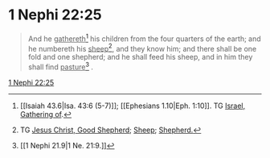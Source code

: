 # 1 Nephi 22:25

> And he <u>gathereth</u>[^a] his children from the four quarters of the earth; and he numbereth his <u>sheep</u>[^b], and they know him; and there shall be one fold and one shepherd; and he shall feed his sheep, and in him they shall find <u>pasture</u>[^c] .

[1 Nephi 22:25](https://www.churchofjesuschrist.org/study/scriptures/bofm/1-ne/22?lang=eng&id=p25#p25)


[^a]: [[Isaiah 43.6|Isa. 43:6 (5-7)]]; [[Ephesians 1.10|Eph. 1:10]]. TG [Israel, Gathering of](https://www.churchofjesuschrist.org/study/scriptures/tg/israel-gathering-of?lang=eng).
[^b]: TG [Jesus Christ, Good Shepherd](https://www.churchofjesuschrist.org/study/scriptures/tg/jesus-christ-good-shepherd?lang=eng); [Sheep](https://www.churchofjesuschrist.org/study/scriptures/tg/sheep?lang=eng); [Shepherd.](https://www.churchofjesuschrist.org/study/scriptures/tg/shepherd?lang=eng)
[^c]: [[1 Nephi 21.9|1 Ne. 21:9.]]
